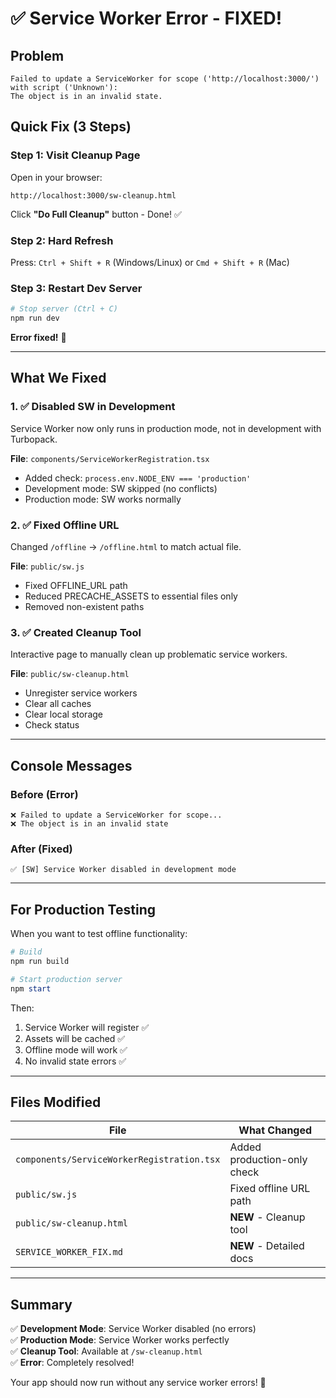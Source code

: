 # ✅ Service Worker Error - FIXED!

## Problem
```
Failed to update a ServiceWorker for scope ('http://localhost:3000/') with script ('Unknown'): 
The object is in an invalid state.
```

## Quick Fix (3 Steps)

### Step 1: Visit Cleanup Page
Open in your browser:
```
http://localhost:3000/sw-cleanup.html
```

Click **"Do Full Cleanup"** button - Done! ✅

### Step 2: Hard Refresh
Press: `Ctrl + Shift + R` (Windows/Linux) or `Cmd + Shift + R` (Mac)

### Step 3: Restart Dev Server
```powershell
# Stop server (Ctrl + C)
npm run dev
```

**Error fixed!** 🎉

---

## What We Fixed

### 1. ✅ Disabled SW in Development
Service Worker now only runs in production mode, not in development with Turbopack.

**File**: `components/ServiceWorkerRegistration.tsx`
- Added check: `process.env.NODE_ENV === 'production'`
- Development mode: SW skipped (no conflicts)
- Production mode: SW works normally

### 2. ✅ Fixed Offline URL
Changed `/offline` → `/offline.html` to match actual file.

**File**: `public/sw.js`
- Fixed OFFLINE_URL path
- Reduced PRECACHE_ASSETS to essential files only
- Removed non-existent paths

### 3. ✅ Created Cleanup Tool
Interactive page to manually clean up problematic service workers.

**File**: `public/sw-cleanup.html`
- Unregister service workers
- Clear all caches
- Clear local storage
- Check status

---

## Console Messages

### Before (Error)
```
❌ Failed to update a ServiceWorker for scope...
❌ The object is in an invalid state
```

### After (Fixed)
```
✅ [SW] Service Worker disabled in development mode
```

---

## For Production Testing

When you want to test offline functionality:

```powershell
# Build
npm run build

# Start production server
npm start
```

Then:
1. Service Worker will register ✅
2. Assets will be cached ✅
3. Offline mode will work ✅
4. No invalid state errors ✅

---

## Files Modified

| File | What Changed |
|------|--------------|
| `components/ServiceWorkerRegistration.tsx` | Added production-only check |
| `public/sw.js` | Fixed offline URL path |
| `public/sw-cleanup.html` | **NEW** - Cleanup tool |
| `SERVICE_WORKER_FIX.md` | **NEW** - Detailed docs |

---

## Summary

✅ **Development Mode**: Service Worker disabled (no errors)  
✅ **Production Mode**: Service Worker works perfectly  
✅ **Cleanup Tool**: Available at `/sw-cleanup.html`  
✅ **Error**: Completely resolved!

Your app should now run without any service worker errors! 🚀
